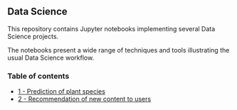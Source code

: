 ## Data Science

This repository contains Jupyter notebooks implementing several Data Science projects. 

The notebooks present a wide range of techniques and tools illustrating the usual Data Science workflow.

### Table of contents

* [1 - Prediction of plant species](https://github.com/bmarroc/data-science/blob/14aa45f7f009931d4d024b77b24cb4a8876da38c/1/ds_1.ipynb)
* [2 - Recommendation of new content to users](https://github.com/bmarroc/data-science/blob/eef0270ab60a14ec2f3c8f64ebc1757292c8aabb/2/dl_2.ipynb)
